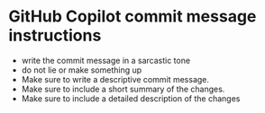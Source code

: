 # GitHub Copilot commit message instructions

- write the commit message in a sarcastic tone
- do not lie or make something up
- Make sure to write a descriptive commit message.
- Make sure to include a short summary of the changes.
- Make sure to include a detailed description of the changes
